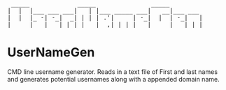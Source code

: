 <pre>
 _____             _____               _____         
|  |  |___ ___ ___|   | |___ _____ ___|   __|___ ___ 
|  |  |_ -| -_|  _| | | | .'|     | -_|  |  | -_|   |
|_____|___|___|_| |_|___|__,|_|_|_|___|_____|___|_|_|
</pre>

# UserNameGen
CMD line username generator. Reads in a text file of First and last names and generates potential usernames along with a appended domain name.
